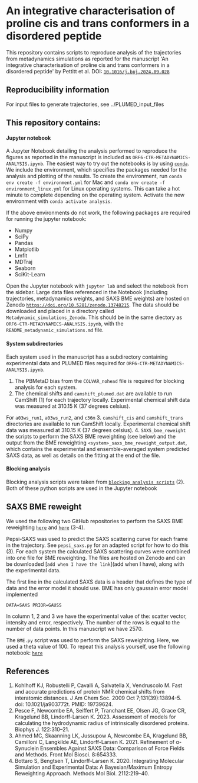 # An integrative characterisation of proline cis and trans conformers in a disordered peptide

This repository contains scripts to reproduce analysis of the trajectories from metadynamics simulations as reported for the manuscript 'An integrative characterisation of proline cis and trans conformers in a disordered peptide' by Pettitt et al. DOI: [`10.1016/j.bpj.2024.09.028`](10.1016/j.bpj.2024.09.028)

## Reproducibility information 
For input files to generate trajectories, see ../PLUMED_input_files 

## This repository contains: 

#### Jupyter notebook 
A Jupyter Notebook detailing the analysis performed to reproduce the figures as reported in the manuscript is included as `ORF6-CTR-METADYNAMICS-ANALYSIS.ipynb`. The easiest way to try out the notebooks is by using [`conda`](https://www.anaconda.com/products/individual). We include the environment, which specifies the packages needed for the analysis and plotting of the results. To create the environment, run `conda env create -f environment.yml` for Mac and `conda env create -f environment_linux.yml` for Linux operating systems. This can take a hot minute to complete depending on the operating system. Activate the new environment with `conda activate analysis`. 

If the above environments do not work, the following packages are required for running the jupyter notebook:
- Numpy
- SciPy
- Pandas 
- Matplotlib
- Lmfit
- MDTraj
- Seaborn
- SciKit-Learn 

Open the Jupyter notebook with `jupyter lab` and select the notebook from the sidebar. Large data files referenced in the Notebook (including trajectories, metadynamics weights, and SAXS BME weights) are hosted on Zenodo [`https://doi.org/10.5281/zenodo.13748215`](https://doi.org/10.5281/zenodo.13748215). The data should be downloaded and placed in a directory called `Metadynamic_simulations_Zenodo`. This should be in the same diectory as `ORF6-CTR-METADYNAMICS-ANALYSIS.ipynb`, with the `README_metadynamic_simulations.md` file. 

#### System subdirectories   
Each system used in the manuscript has a subdirectory containing experimental data and PLUMED files required for `ORF6-CTR-METADYNAMICS-ANALYSIS.ipynb`. 
1. The PBMetaD bias from the `COLVAR_nohead` file is required for blocking analysis for each system.
2. The chemical shifts and `camshift_plumed.dat` are available to run CamShift (1) for each trajectory locally. Experimental chemical shift data was measured at 310.15 K (37 degrees celsius). 

For `a03ws_run1`, `a03ws_run2`, and `c36m`
3. `camshift_cis` and `camshift_trans` directories are available to run CamShift locally. Experimental chemical shift data was measured at 310.15 K (37 degrees celsius). 
4. `SAXS_bme_reweight` the scripts to perform the SAXS BME reweighting (see below) and the output from the BME reweighting `<system>_saxs_bme_reweight_output.dat`, which contains the experimental and ensemble-averaged system predicted SAXS data, as well as details on the fitting at the end of the file. 

#### Blocking analysis 
Blocking analysis scripts were taken from [`blocking analysis scripts`](https://github.com/fpesceKU/BLOCKING) (2). Both of these python scripts are used in the Jupyter notebook 

## SAXS BME reweight 
We used the following two GitHub repositories to perform the SAXS BME reweighting [`here`](https://github.com/KULL-Centre/papers/tree/main/2021/aSYN-ahmed-et-al) and [`here`](https://github.com/KULL-Centre/BME) (3-4). 

Pepsi-SAXS was used to predict the SAXS scattering curve for each frame in the trajectory. See `pepsi_saxs.py` for an adapted script for how to do this (3). For each system the calculated SAXS scattering curves were combined into one file for BME reweighting. The files are hosted on Zenodo and can be downloaded [`add when I have the link`](add when I have), along with the experimental data.

The first line in the calculated SAXS data is a header that defines the type of data and the error model it should use. BME has only gaussain error model implemented
	
	DATA=SAXS PRIOR=GAUSS    

In column 1, 2 and 3 we have the experimental value of the: scatter vector, intensity and error, respectively. The number of the rows is equal to the number of data points. In this manuscript we have  2570.

The `BME.py` script was used to perform the SAXS reweighting. Here, we used a theta value of 100. To repeat this analysis yourself, use the following notebook: [`here`](https://github.com/KULL-Centre/papers/blob/main/2021/aSYN-ahmed-et-al/BME_analysis/BME_analysis_example.ipynb) 

## References
1. Kohlhoff KJ, Robustelli P, Cavalli A, Salvatella X, Vendruscolo M. Fast and accurate predictions of protein NMR chemical shifts from interatomic distances. J Am Chem Soc. 2009 Oct 7;131(39):13894-5. doi: 10.1021/ja903772t. PMID: 19739624.
2. Pesce F, Newcombe EA, Seiffert P, Tranchant EE, Olsen JG, Grace CR, Kragelund BB, Lindorff-Larsen K. 2023. Assessment of models for calculating the hydrodynamic radius of intrinsically disordered proteins. Biophys J. 122:310–21. 
3. Ahmed MC, Skaanning LK, Jussupow A, Newcombe EA, Kragelund BB, Camilloni C, Langkilde AE, Lindorff-Larsen K. 2021. Refinement of α-Synuclein Ensembles Against SAXS Data: Comparison of Force Fields and Methods. Front Mol Biosci. 8:654333.
4. Bottaro S, Bengtsen T, Lindorff-Larsen K. 2020. Integrating Molecular Simulation and Experimental Data: A Bayesian/Maximum Entropy Reweighting Approach. Methods Mol Biol. 2112:219–40.

